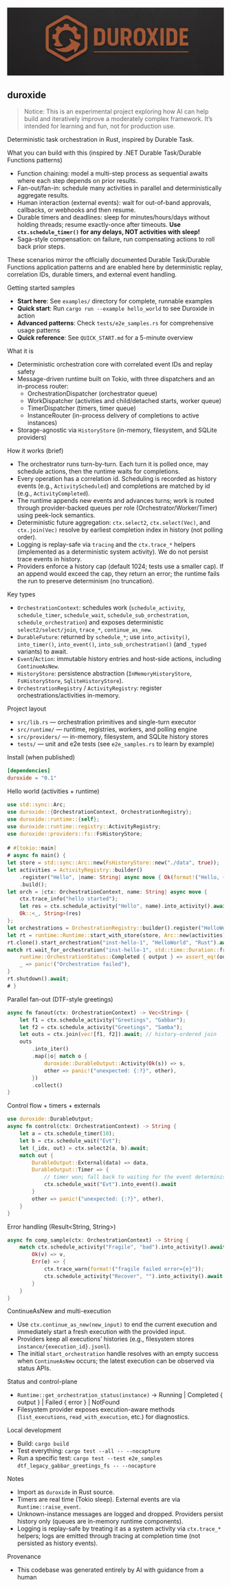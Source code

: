 ![Banner](duroxide_banner.jpg)
## duroxide

> Notice: This is an experimental project exploring how AI can help build and iteratively improve a moderately complex framework. It’s intended for learning and fun, not for production use.

Deterministic task orchestration in Rust, inspired by Durable Task.

What you can build with this (inspired by .NET Durable Task/Durable Functions patterns)
- Function chaining: model a multi-step process as sequential awaits where each step depends on prior results.
- Fan-out/fan-in: schedule many activities in parallel and deterministically aggregate results.
- Human interaction (external events): wait for out-of-band approvals, callbacks, or webhooks and then resume.
- Durable timers and deadlines: sleep for minutes/hours/days without holding threads; resume exactly-once after timeouts. **Use `ctx.schedule_timer()` for any delays, NOT activities with sleep!**
- Saga-style compensation: on failure, run compensating actions to roll back prior steps.

These scenarios mirror the officially documented Durable Task/Durable Functions application patterns and are enabled here by deterministic replay, correlation IDs, durable timers, and external event handling.

Getting started samples
- **Start here**: See `examples/` directory for complete, runnable examples
- **Quick start**: Run `cargo run --example hello_world` to see Duroxide in action
- **Advanced patterns**: Check `tests/e2e_samples.rs` for comprehensive usage patterns
- **Quick reference**: See `QUICK_START.md` for a 5-minute overview

What it is
- Deterministic orchestration core with correlated event IDs and replay safety
- Message-driven runtime built on Tokio, with three dispatchers and an in-process router:
  - OrchestrationDispatcher (orchestrator queue)
  - WorkDispatcher (activities and child/detached starts, worker queue)
  - TimerDispatcher (timers, timer queue)
  - InstanceRouter (in-process delivery of completions to active instances)
- Storage-agnostic via `HistoryStore` (in-memory, filesystem, and SQLite providers)

How it works (brief)
- The orchestrator runs turn-by-turn. Each turn it is polled once, may schedule actions, then the runtime waits for completions.
- Every operation has a correlation id. Scheduling is recorded as history events (e.g., `ActivityScheduled`) and completions are matched by id (e.g., `ActivityCompleted`).
- The runtime appends new events and advances turns; work is routed through provider-backed queues per role (Orchestrator/Worker/Timer) using peek-lock semantics.
- Deterministic future aggregation: `ctx.select2`, `ctx.select(Vec)`, and `ctx.join(Vec)` resolve by earliest completion index in history (not polling order).
- Logging is replay-safe via `tracing` and the `ctx.trace_*` helpers (implemented as a deterministic system activity). We do not persist trace events in history.
- Providers enforce a history cap (default 1024; tests use a smaller cap). If an append would exceed the cap, they return an error; the runtime fails the run to preserve determinism (no truncation).

Key types
- `OrchestrationContext`: schedules work (`schedule_activity`, `schedule_timer`, `schedule_wait`, `schedule_sub_orchestration`, `schedule_orchestration`) and exposes deterministic `select2/select/join`, `trace_*`, `continue_as_new`.
- `DurableFuture`: returned by `schedule_*`; use `into_activity()`, `into_timer()`, `into_event()`, `into_sub_orchestration()` (and `_typed` variants) to await.
- `Event`/`Action`: immutable history entries and host-side actions, including `ContinueAsNew`.
- `HistoryStore`: persistence abstraction (`InMemoryHistoryStore`, `FsHistoryStore`, `SqliteHistoryStore`).
- `OrchestrationRegistry` / `ActivityRegistry`: register orchestrations/activities in-memory.

Project layout
- `src/lib.rs` — orchestration primitives and single-turn executor
- `src/runtime/` — runtime, registries, workers, and polling engine
- `src/providers/` — in-memory, filesystem, and SQLite history stores
- `tests/` — unit and e2e tests (see `e2e_samples.rs` to learn by example)

Install (when published)
```toml
[dependencies]
duroxide = "0.1"
```

Hello world (activities + runtime)
```rust
use std::sync::Arc;
use duroxide::{OrchestrationContext, OrchestrationRegistry};
use duroxide::runtime::{self};
use duroxide::runtime::registry::ActivityRegistry;
use duroxide::providers::fs::FsHistoryStore;

# #[tokio::main]
# async fn main() {
let store = std::sync::Arc::new(FsHistoryStore::new("./data", true));
let activities = ActivityRegistry::builder()
    .register("Hello", |name: String| async move { Ok(format!("Hello, {name}!")) })
    .build();
let orch = |ctx: OrchestrationContext, name: String| async move {
    ctx.trace_info("hello started");
    let res = ctx.schedule_activity("Hello", name).into_activity().await.unwrap();
    Ok::<_, String>(res)
};
let orchestrations = OrchestrationRegistry::builder().register("HelloWorld", orch).build();
let rt = runtime::Runtime::start_with_store(store, Arc::new(activities), orchestrations).await;
rt.clone().start_orchestration("inst-hello-1", "HelloWorld", "Rust").await.unwrap();
match rt.wait_for_orchestration("inst-hello-1", std::time::Duration::from_secs(5)).await.unwrap() {
    runtime::OrchestrationStatus::Completed { output } => assert_eq!(output, "Hello, Rust!"),
    _ => panic!("Orchestration failed"),
}
rt.shutdown().await;
# }
```

Parallel fan-out (DTF-style greetings)
```rust
async fn fanout(ctx: OrchestrationContext) -> Vec<String> {
    let f1 = ctx.schedule_activity("Greetings", "Gabbar");
    let f2 = ctx.schedule_activity("Greetings", "Samba");
    let outs = ctx.join(vec![f1, f2]).await; // history-ordered join
    outs
        .into_iter()
        .map(|o| match o {
            duroxide::DurableOutput::Activity(Ok(s)) => s,
            other => panic!("unexpected: {:?}", other),
        })
        .collect()
}
```

Control flow + timers + externals
```rust
use duroxide::DurableOutput;
async fn control(ctx: OrchestrationContext) -> String {
    let a = ctx.schedule_timer(10);
    let b = ctx.schedule_wait("Evt");
    let (_idx, out) = ctx.select2(a, b).await;
    match out {
        DurableOutput::External(data) => data,
        DurableOutput::Timer => {
            // timer won; fall back to waiting for the event deterministically
            ctx.schedule_wait("Evt").into_event().await
        }
        other => panic!("unexpected: {:?}", other),
    }
}
```

Error handling (Result<String, String>)
```rust
async fn comp_sample(ctx: OrchestrationContext) -> String {
    match ctx.schedule_activity("Fragile", "bad").into_activity().await {
        Ok(v) => v,
        Err(e) => {
            ctx.trace_warn(format!("fragile failed error={e}"));
            ctx.schedule_activity("Recover", "").into_activity().await.unwrap()
        }
    }
}
```

ContinueAsNew and multi-execution
- Use `ctx.continue_as_new(new_input)` to end the current execution and immediately start a fresh execution with the provided input.
- Providers keep all executions’ histories (e.g., filesystem stores `instance/{execution_id}.jsonl`).
- The initial `start_orchestration` handle resolves with an empty success when `ContinueAsNew` occurs; the latest execution can be observed via status APIs.

Status and control-plane
- `Runtime::get_orchestration_status(instance)` -> Running | Completed { output } | Failed { error } | NotFound
- Filesystem provider exposes execution-aware methods (`list_executions`, `read_with_execution`, etc.) for diagnostics.

Local development
- Build: `cargo build`
- Test everything: `cargo test --all -- --nocapture`
- Run a specific test: `cargo test --test e2e_samples dtf_legacy_gabbar_greetings_fs -- --nocapture`

Notes
- Import as `duroxide` in Rust source.
- Timers are real time (Tokio sleep). External events are via `Runtime::raise_event`.
- Unknown-instance messages are logged and dropped. Providers persist history only (queues are in-memory runtime components).
- Logging is replay-safe by treating it as a system activity via `ctx.trace_*` helpers; logs are emitted through tracing at completion time (not persisted as history events).

Provenance
- This codebase was generated entirely by AI with guidance from a human
